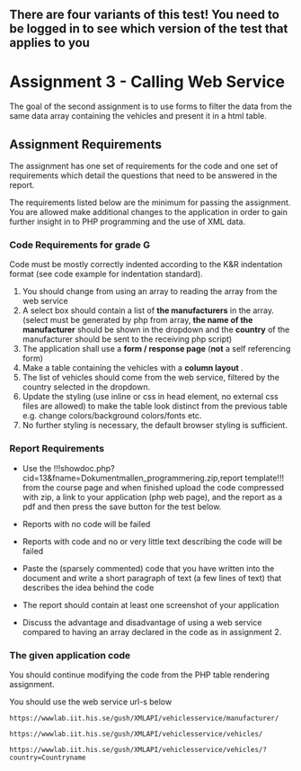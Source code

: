 ## There are four variants of this test! You need to be logged in to see which version of the test that applies to you

# Assignment 3 - Calling Web Service
The goal of the second assignment is to use forms to filter the data from the same data array containing the vehicles and present it in a html table.

## Assignment Requirements
The assignment has one set of requirements for the code and one set of requirements which detail the questions that need to be answered in the report.

The requirements listed below are the minimum for passing the assignment. You are allowed make additional changes to the application in order to gain further insight in to PHP programming and the use of XML data.

### Code Requirements for grade G

Code must be mostly correctly indented according to the K&R indentation format (see code example for indentation standard).

1. You should change from using an array to reading the array from the web service
2. A select box should contain a list of **the manufacturers** in the array. (select must be generated by php from array, **the name of the manufacturer** should be shown in the dropdown and the **country** of the manufacturer should be sent to the receiving php script)
3. The application shall use a **form / response page** (**not** a self referencing form)
4. Make a table containing the vehicles with a **column layout** .
5. The list of vehicles should come from the web service, filtered by the country selected in the dropdown.
6. Update the styling (use inline or css in head element, no external css files are allowed) to make the table look distinct from the previous table e.g. change colors/background colors/fonts etc.
7. No further styling is necessary, the default browser styling is sufficient.

### Report Requirements
* Use the !!!showdoc.php?cid=13&fname=Dokumentmallen_programmering.zip,report template!!! from the course page and when finished upload the code compressed with zip, a link to your application (php web page), and the report as a pdf and then press the save button for the test below.
* Reports with no code will be failed
* Reports with code and no or very little text describing the code will be failed
* Paste the (sparsely commented) code that you have written into the document and write a short paragraph of text (a few lines of text) that describes the idea behind the code
* The report should contain at least one screenshot of your application

* Discuss the advantage and disadvantage of using a web service compared to having an array declared in the code as in assignment 2.

### The given application code

You should continue modifying the code from the PHP table rendering assignment.

You should use the web service url-s below

~~~
https://wwwlab.iit.his.se/gush/XMLAPI/vehiclesservice/manufacturer/

https://wwwlab.iit.his.se/gush/XMLAPI/vehiclesservice/vehicles/

https://wwwlab.iit.his.se/gush/XMLAPI/vehiclesservice/vehicles/?country=Countryname
~~~